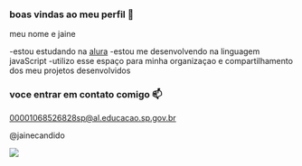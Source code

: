 ### boas vindas ao meu perfil 💜

meu nome e jaine

-estou estudando na [alura](https://www.alura.com.br/)
-estou me desenvolvendo na linguagem javaScript
-utilizo esse espaço para minha organizaçao e compartilhamento dos meu projetos desenvolvidos

### voce entrar em contato comigo 📫

00001068526828sp@al.educacao.sp.gov.br

@jainecandido


![](https://media1.tenor.com/m/oa1Wk6YPHmgAAAAC/pepe-laugh-he-doesnt-know.gif)
